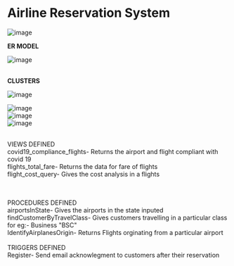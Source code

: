  # Airline Reservation System



![image](https://user-images.githubusercontent.com/90936306/146044481-818ac122-4ae5-446c-9c65-5a510ac3e850.png)





**ER MODEL**
<br/>


![image](https://user-images.githubusercontent.com/90936306/146044243-c1898c81-d747-425d-8d50-cb34114d40a5.png)
<br/>
<br/>

**CLUSTERS**
</br>



![image](https://user-images.githubusercontent.com/90936306/146044966-1d8e918a-1d90-4b31-848f-519290696768.png)
<br/>

![image](https://user-images.githubusercontent.com/90936306/146044997-7650facd-5257-4a2e-b77e-a514d6f480cf.png)
<br/>
![image](https://user-images.githubusercontent.com/90936306/146045075-0a116a36-858e-464e-97ea-daf0379c639d.png)
<br/>
![image](https://user-images.githubusercontent.com/90936306/146045102-220a0d3c-b019-4b77-a67a-5753dc8d16dd.png)
<br/>
<br/>

VIEWS DEFINED
<br/>
covid19_compliance_flights- Returns the airport and flight compliant with covid 19 <br/>
flights_total_fare- Returns the data for fare of flights<br/>
flight_cost_query- Gives the cost analysis in a flights

<br/>
<br/>
PROCEDURES DEFINED
<br/>
airportsInState- Gives the airports in the state inputed<br/>
findCustomerByTravelClass- Gives customers travelling in a particular class  for eg:- Business "BSC"<br/>
IdentifyAirplanesOrigin- Returns Flights orginating from a particular airport

<br/>
<br/>
TRIGGERS DEFINED
<br/>
Register- Send email acknowlegment to customers after their reservation











